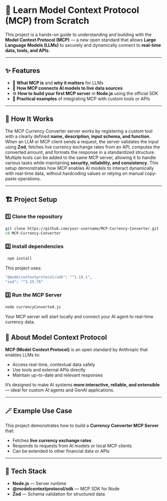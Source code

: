 # 🚀 Learn Model Context Protocol (MCP) from Scratch

This project is a hands-on guide to understanding and building with the **Model Context Protocol (MCP)** — a new open standard that allows **Large Language Models (LLMs)** to securely and dynamically connect to **real-time data, tools, and APIs**.

---

## ✨ Features

- 🧠 **What MCP is** and **why it matters** for LLMs  
- 🔗 **How MCP connects AI models to live data sources**  
- ⚙️ **How to build your first MCP server** in **Node.js** using the official SDK  
- 🧩 **Practical examples** of integrating MCP with custom tools or APIs

---

## 🔧 How It Works

The MCP Currency Converter server works by registering a custom tool with a clearly defined **name, description, input schema, and function**. When an LLM or MCP client sends a request, the server validates the input using **Zod**, fetches live currency exchange rates from an API, computes the converted amount, and formats the response in a standardized structure. Multiple tools can be added to the same MCP server, allowing it to handle various tasks while maintaining **security, reliability, and consistency**. This setup demonstrates how MCP enables AI models to interact dynamically with real-time data, without hardcoding values or relying on manual copy-paste operations.

---

## 🏗️ Project Setup

### 1️⃣ Clone the repository
```bash
git clone https://github.com/your-username/MCP-Currency-Converter.git
cd MCP-Currency-Converter
```
### 2️⃣ Install dependencies
```bash
 npm install
```
This project uses:
```bash
"@modelcontextprotocol/sdk": "^1.19.1",
"zod": "^3.25.76"
```
### 3️⃣ Run the MCP Server
```bash
node currencyConverted.js
```
Your MCP server will start locally and connect your AI agent to real-time currency data.

## 🧠 About Model Context Protocol

**MCP (Model Context Protocol)** is an open standard by Anthropic that enables LLMs to:

- Access real-time, contextual data safely  
- Use tools and external APIs directly  
- Maintain up-to-date and relevant responses  

It’s designed to make AI systems **more interactive, reliable, and extensible** — ideal for custom AI agents and GenAI applications.

---

## 🪄 Example Use Case

This project demonstrates how to build a **Currency Converter MCP Server** that:

- Fetches **live currency exchange rates**  
- Responds to requests from AI models or local MCP clients  
- Can be extended to other financial data or APIs

---

## 🧩 Tech Stack

- **Node.js** — Server runtime  
- **@modelcontextprotocol/sdk** — MCP SDK for Node  
- **Zod** — Schema validation for structured data

